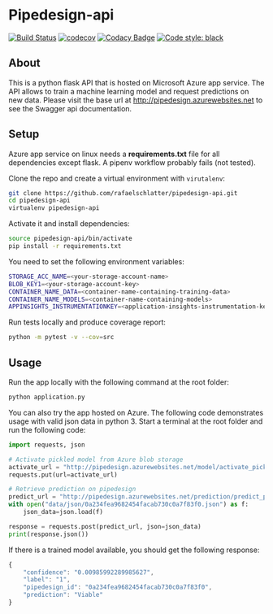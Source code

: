 # Pipedesign-api
[![Build Status](https://travis-ci.org/rafaelschlatter/pipedesign-api.svg?branch=master)](https://travis-ci.org/rafaelschlatter/pipedesign-api)
[![codecov](https://codecov.io/gh/rafaelschlatter/pipedesign-ml/branch/master/graph/badge.svg)](https://codecov.io/gh/rafaelschlatter/pipedesign-ml)
[![Codacy Badge](https://api.codacy.com/project/badge/Grade/6f28fe09f64e4eaaa866498be841fa84)](https://app.codacy.com/app/rafaelschlatter/pipedesign-api?utm_source=github.com&utm_medium=referral&utm_content=rafaelschlatter/pipedesign-api&utm_campaign=Badge_Grade_Settings)
[![Code style: black](https://img.shields.io/badge/code%20style-black-000000.svg)](https://github.com/python/black)

## About
This is a python flask API that is hosted on Microsoft Azure app service. The API allows to train a machine learning model and request predictions on new data. Please visit the base url at <http://pipedesign.azurewebsites.net> to see the Swagger api documentation.

## Setup
Azure app service on linux needs a **requirements.txt** file for all dependencies except flask. A pipenv workflow probably fails (not tested).

Clone the repo and create a virtual environment with `virutalenv`:
````bash
git clone https://github.com/rafaelschlatter/pipedesign-api.git
cd pipedesign-api
virtualenv pipedesign-api
````

Activate it and install dependencies:
````bash
source pipedesign-api/bin/activate
pip install -r requirements.txt
````

You need to set the following environment variables:
````bash
STORAGE_ACC_NAME=<your-storage-account-name>
BLOB_KEY1=<your-storage-account-key>
CONTAINER_NAME_DATA=<container-name-containing-training-data>
CONTAINER_NAME_MODELS=<container-name-containing-models>
APPINSIGHTS_INSTRUMENTATIONKEY=<application-insights-instrumentation-key>
````

Run tests locally and produce coverage report:
````bash
python -m pytest -v --cov=src
````

## Usage
Run the app locally with the following command at the root folder:
````bash
python application.py
````

You can also try the app hosted on Azure. The following code demonstrates usage with valid json data in python 3. Start a terminal at the root folder and run the following code:

````python
import requests, json

# Activate pickled model from Azure blob storage
activate_url = "http://pipedesign.azurewebsites.net/model/activate_pickled/test_model_1_do_not_delete/"
requests.put(url=activate_url)

# Retrieve prediction on pipedesign
predict_url = "http://pipedesign.azurewebsites.net/prediction/predict_pickled/"
with open("data/json/0a234fea9682454facab730c0a7f83f0.json") as f:
    json_data=json.load(f)

response = requests.post(predict_url, json=json_data)
print(response.json())
````

If there is a trained model available, you should get the following response:
````javascript
{
    "confidence": "0.00985992289985627",
    "label": "1",
    "pipedesign_id": "0a234fea9682454facab730c0a7f83f0",
    "prediction": "Viable"
}
````
